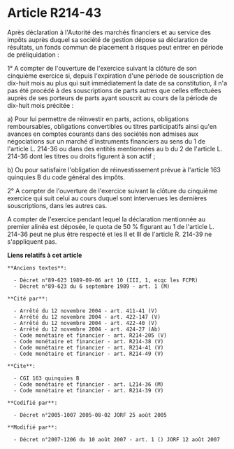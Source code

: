 # Article R214-43

Après déclaration à l'Autorité des marchés financiers et au service des impôts auprès duquel sa société de gestion dépose sa
déclaration de résultats, un fonds commun de placement à risques peut entrer en période de préliquidation :

1° A compter de l'ouverture de l'exercice suivant la clôture de son cinquième exercice si, depuis l'expiration d'une période
de souscription de dix-huit mois au plus qui suit immédiatement la date de sa constitution, il n'a pas été procédé à des
souscriptions de parts autres que celles effectuées auprès de ses porteurs de parts ayant souscrit au cours de la période de
dix-huit mois précitée :

a) Pour lui permettre de réinvestir en parts, actions, obligations remboursables, obligations convertibles ou titres
participatifs ainsi qu'en avances en comptes courants dans des sociétés non admises aux négociations sur un marché
d'instruments financiers au sens du 1 de l'article L. 214-36 ou dans des entités mentionnées au b du 2 de l'article L. 214-36
dont les titres ou droits figurent à son actif ;

b) Ou pour satisfaire l'obligation de réinvestissement prévue à l'article 163 quinquies B du code général des impôts.

2° A compter de l'ouverture de l'exercice suivant la clôture du cinquième exercice qui suit celui au cours duquel sont
intervenues les dernières souscriptions, dans les autres cas.

A compter de l'exercice pendant lequel la déclaration mentionnée au premier alinéa est déposée, le quota de 50 % figurant au
1 de l'article L. 214-36 peut ne plus être respecté et les II et III de l'article R. 214-39 ne s'appliquent pas.

**Liens relatifs à cet article**

	**Anciens textes**:

	  - Décret n°89-623 1989-09-06 art 10 (III, 1, ecqc les FCPR)
	  - Décret n°89-623 du 6 septembre 1989 - art. 1 (M)

	**Cité par**:

	  - Arrêté du 12 novembre 2004 - art. 411-41 (V)
	  - Arrêté du 12 novembre 2004 - art. 422-147 (V)
	  - Arrêté du 12 novembre 2004 - art. 422-40 (V)
	  - Arrêté du 12 novembre 2004 - art. 424-27 (Ab)
	  - Code monétaire et financier - art. R214-205 (V)
	  - Code monétaire et financier - art. R214-38 (V)
	  - Code monétaire et financier - art. R214-41 (V)
	  - Code monétaire et financier - art. R214-49 (V)

	**Cite**:

	  - CGI 163 quinquies B
	  - Code monétaire et financier - art. L214-36 (M)
	  - Code monétaire et financier - art. R214-39 (V)

	**Codifié par**:

	  - Décret n°2005-1007 2005-08-02 JORF 25 août 2005

	**Modifié par**:

	  - Décret n°2007-1206 du 10 août 2007 - art. 1 () JORF 12 août 2007
